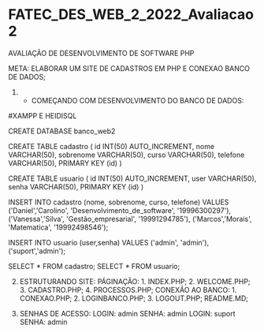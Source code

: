  # FATEC_DES_WEB_2_2022_Avaliacao2

 AVALIAÇÃO DE DESENVOLVIMENTO DE SOFTWARE PHP

 META: ELABORAR UM SITE DE CADASTROS EM PHP E CONEXAO BANCO DE DADOS;

 1. - COMEÇANDO COM DESENVOLVIMENTO DO BANCO DE DADOS:

 #XAMPP E HEIDISQL

 CREATE DATABASE banco_web2

 CREATE TABLE cadastro
 (
  id INT(50) AUTO_INCREMENT,
  nome VARCHAR(50),
  sobrenome VARCHAR(50),
  curso VARCHAR(50),
  telefone VARCHAR(50),
  PRIMARY KEY (id)
 ) 

 CREATE TABLE usuario (
  id INT(50) AUTO_INCREMENT,
  user VARCHAR(50),
  senha VARCHAR(50),
  PRIMARY KEY (id)
 )

 INSERT INTO cadastro (nome, sobrenome, curso, telefone) 
 VALUES
 ('Daniel','Carolino', 'Desenvolvimento_de_software', '19996300297'),
 ('Vanessa','Silva', 'Gestão_empresarial', '19991294785'),
 ('Marcos','Morais', 'Matematica', '19992498546');

 INSERT INTO usuario (user,senha) 
 VALUES
 ('admin', 'admin'),
 ('suport','admin');
	
 SELECT * FROM cadastro;
 SELECT * FROM usuario;

 2. ESTRUTURANDO SITE:
 PÁGINAÇÃO: 1. INDEX.PHP;
	    2. WELCOME.PHP;
            3. CADASTRO.PHP;
            4. PROCESSOS.PHP;
 CONEXÃO AO BANCO: 1. CONEXAO.PHP;
                   2. LOGINBANCO.PHP;
                   3. LOGOUT.PHP;
 README.MD;

 3. SENHAS DE ACESSO:
 LOGIN: admin SENHA: admin
 LOGIN: suport SENHA: admin












